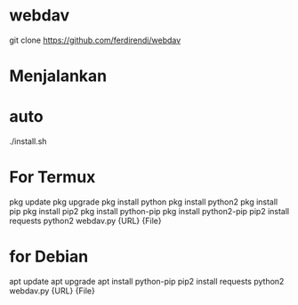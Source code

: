 # webdav
git clone https://github.com/ferdirendi/webdav

# Menjalankan
# auto
./install.sh
# For Termux
pkg update
pkg upgrade
pkg install python
pkg install python2
pkg install pip
pkg install pip2
pkg install python-pip
pkg install python2-pip
pip2 install requests
python2 webdav.py {URL} {File}
# for Debian
apt update
apt upgrade
apt install python-pip
pip2 install requests
python2 webdav.py {URL} {File}
